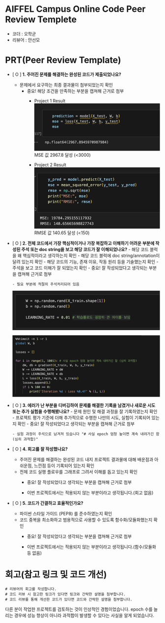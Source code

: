 # AIFFEL Campus Online Code Peer Review Templete

- 코더 : 오학균
- 리뷰어 : 안선모

# PRT(Peer Review Template)

- [ O ] **1. 주어진 문제를 해결하는 완성된 코드가 제출되었나요?**
  - 문제에서 요구하는 최종 결과물이 첨부되었는지 확인
    - 중요! 해당 조건을 만족하는 부분을 캡쳐해 근거로 첨부
      - Project 1 Result
        ![Project 1 MSE값](./peerreviewimage/project1_mse.png)
        MSE 값 2967.8 달성 (<3000)

      - Project 2 Result
        ![Project 2 RMSE값](./peerreviewimage/project2_rmse.png)
        RMSE 값 140.65 달성 (<150)

- [ O ] **2. 전체 코드에서 가장 핵심적이거나 가장 복잡하고 이해하기 어려운 부분에 작성된
      주석 또는 doc string을 보고 해당 코드가 잘 이해되었나요?** - 해당 코드 블럭을 왜 핵심적이라고 생각하는지 확인 - 해당 코드 블럭에 doc string/annotation이 달려 있는지 확인 - 해당 코드의 기능, 존재 이유, 작동 원리 등을 기술했는지 확인 - 주석을 보고 코드 이해가 잘 되었는지 확인 - 중요! 잘 작성되었다고 생각되는 부분을 캡쳐해 근거로 첨부

      - 필요 부분에 적절히 주석처리되어 있음 

    ![annotation1](./peerreviewimage/annotation1.png)

    ![annotation2](./peerreviewimage/annotation2.png)



- [ O ] **3. 에러가 난 부분을 디버깅하여 문제를 해결한 기록을 남겼거나
      새로운 시도 또는 추가 실험을 수행해봤나요?** - 문제 원인 및 해결 과정을 잘 기록하였는지 확인 - 프로젝트 평가 기준에 더해 추가적으로 수행한 나만의 시도,
      실험이 기록되어 있는지 확인 - 중요! 잘 작성되었다고 생각되는 부분을 캡쳐해 근거로 첨부

      - 실험 과정이 주석으로 남겨져 있습니다 "# 사실 epoch 엄청 높이면 계속 내려가긴 함 (심히 과적합)" 

- [ O ] **4. 회고를 잘 작성했나요?**
  - 주어진 문제를 해결하는 완성된 코드 내지 프로젝트 결과물에 대해
    배운점과 아쉬운점, 느낀점 등이 기록되어 있는지 확인
  - 전체 코드 실행 플로우를 그래프로 그려서 이해를 돕고 있는지 확인
    - 중요! 잘 작성되었다고 생각되는 부분을 캡쳐해 근거로 첨부

    - 이번 프로젝트에서는 적용되지 않는 부분이라고 생각됩니다.(회고 없음)

- [ O ] **5. 코드가 간결하고 효율적인가요?**
  - 파이썬 스타일 가이드 (PEP8) 를 준수하였는지 확인
  - 코드 중복을 최소화하고 범용적으로 사용할 수 있도록 함수화/모듈화했는지 확인
    - 중요! 잘 작성되었다고 생각되는 부분을 캡쳐해 근거로 첨부

    - 이번 프로젝트에서는 적용되지 않는 부분이라고 생각됩니다.(함수/모듈화 등 없음)

# 회고(참고 링크 및 코드 개선)

```
# 리뷰어의 회고를 작성합니다.
# 코드 리뷰 시 참고한 링크가 있다면 링크와 간략한 설명을 첨부합니다.
# 코드 리뷰를 통해 개선한 코드가 있다면 코드와 간략한 설명을 첨부합니다.
```
다른 분이 작업한 프로젝트를 검토하는 것이 인상적인 경험이었습니다.
epoch 수를 늘리는 경우에 성능 향상이 아니라 과적합이 발생할 수 있다는 사실을 알게 되었습니다. 
